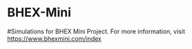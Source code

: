 # BHEX-Mini

#Simulations for BHEX Mini Project. For more information, visit https://www.bhexmini.com/index
